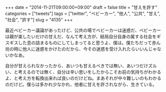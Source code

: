 +++
date = "2014-11-21T09:00:00+09:00"
draft = false
title = "甘えを許す"
categories = ["tweets"]
tags = ["twitter", "ベビーカー", "他人", "公共", "甘え", "社会", "許す"]
slug = "4135"
+++

最近ベビーカー議論があったけど、公共の場でベビーカーは迷惑だ、ベビーカーは親が楽したいだけの甘えだ、なんて考え方が、結局自分自身の属する社会をギスギスした息の詰まるものにしてしまってると思うよ、僕は。僕たちだって赤ん坊の時に他人に迷惑をかけたのだから、今その迷惑を受け入れたらいいんじゃないかなあ。

自分が甘えられなかったから、あいつも甘えるべきでは無い、あいつだけズルい、と考えるのでは無く、自分は辛い思いをしたからこそお前の気持ちがわかるよ、と考え方を転換出来れば良いのだけどね。まあそれが中々難しいのもわかるのだけど。僕らは多かれ少なかれ、他者に甘えを許されながら、生きている。
